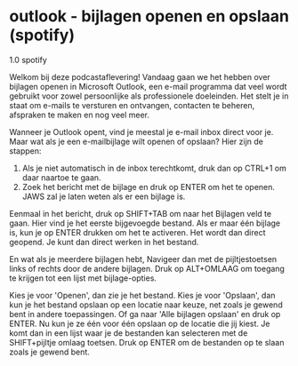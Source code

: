 # outlook - bijlagen openen en opslaan (spotify)

1.0 spotify

Welkom bij deze podcastaflevering! Vandaag gaan we het hebben over bijlagen openen in Microsoft Outlook, een e-mail programma dat veel wordt gebruikt voor zowel persoonlijke als professionele doeleinden. Het stelt je in staat om e-mails te versturen en ontvangen, contacten te beheren, afspraken te maken en nog veel meer.

Wanneer je Outlook opent, vind je meestal je e-mail inbox direct voor je. Maar wat als je een e-mailbijlage wilt openen of opslaan? Hier zijn de stappen:

1. Als je niet automatisch in de inbox terechtkomt, druk dan op CTRL+1 om daar naartoe te gaan.
2. Zoek het bericht met de bijlage en druk op ENTER om het te openen. JAWS zal je laten weten als er een bijlage is.

Eenmaal in het bericht, druk op SHIFT+TAB om naar het Bijlagen veld te gaan. Hier vind je het eerste bijgevoegde bestand. Als er maar één bijlage is, kun je op ENTER drukken om het te activeren. Het wordt dan direct geopend. Je kunt dan direct werken in het bestand.

En wat als je meerdere bijlagen hebt, Navigeer dan met de pijltjestoetsen links of rechts door de andere bijlagen. Druk op ALT+OMLAAG om toegang te krijgen tot een lijst met bijlage-opties. 

Kies je voor 'Openen', dan zie je het bestand. Kies je voor 'Opslaan', dan kun je het bestand opslaan op een locatie naar keuze, net zoals je gewend bent in andere toepassingen. Of ga naar 'Alle bijlagen opslaan' en druk op ENTER. Nu kun je ze één voor één opslaan op de locatie die jij kiest. Je komt dan in een lijst waar je de bestanden kan selecteren met de SHIFT+pijltje omlaag toetsen. Druk op ENTER om de bestanden op te slaan zoals je gewend bent.





